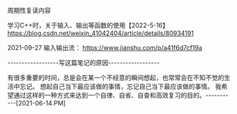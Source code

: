 周期性复读内容

学习C++时，关于输入、输出等函数的使用【2022-5-16】
https://blog.csdn.net/weixin_41042404/article/details/80934191

2021-09-27
输入输出流：
https://www.jianshu.com/p/a41f6d7cf19a

------------------写这篇笔记的原因------------------

有很多重要的时间，总是会在某一个不经意的瞬间想起，也常常会在不知不觉的生活中忘记。
想起自己当下最应该做的事情，忘记自己当下最应该做的事情。
我希望通过这样的一种方式来达到一个自律、自省、自查和高效复习的目的。-----------[2021-06-14.PM]

